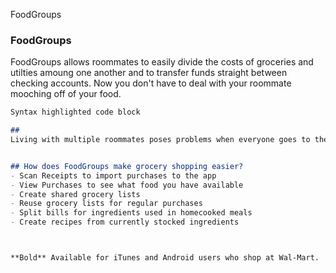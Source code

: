 FoodGroups

### FoodGroups

FoodGroups allows roommates to easily divide the costs of groceries and utilties amoung one another and to transfer funds straight between checking accounts. Now you don't have to deal with your roommate mooching off of your food. 

```markdown
Syntax highlighted code block

## 
Living with multiple roommates poses problems when everyone goes to the store on their own and you end up with four tubs of butter in your fridge. With FoodGroups, a free app, you can easily communicate grocery purchases to avoid wasteful and redundant purchases. When roommates cook together and share meals, FoodGroup makes splitting the cost simple. 


## How does FoodGroups make grocery shopping easier?
- Scan Receipts to import purchases to the app
- View Purchases to see what food you have available
- Create shared grocery lists 
- Reuse grocery lists for regular purchases
- Split bills for ingredients used in homecooked meals
- Create recipes from currently stocked ingredients 



**Bold** Available for iTunes and Android users who shop at Wal-Mart.

